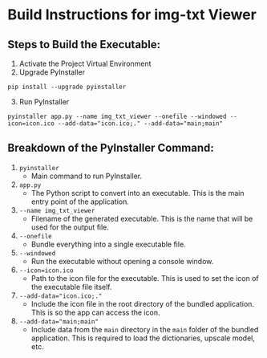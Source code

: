 # Build Instructions for img-txt Viewer

## Steps to Build the Executable:

1. Activate the Project Virtual Environment
2. Upgrade PyInstaller
```
pip install --upgrade pyinstaller
```
3. Run PyInstaller
```
pyinstaller app.py --name img_txt_viewer --onefile --windowed --icon=icon.ico --add-data="icon.ico;." --add-data="main;main"
```

## Breakdown of the PyInstaller Command:

1. `pyinstaller`
   - Main command to run PyInstaller.
2. `app.py`
   - The Python script to convert into an executable. This is the main entry point of the application.
3. `--name img_txt_viewer`
   - Filename of the generated executable. This is the name that will be used for the output file.
4. `--onefile`
   - Bundle everything into a single executable file.
5. `--windowed`
   - Run the executable without opening a console window.
6. `--icon=icon.ico`
   - Path to the icon file for the executable. This is used to set the icon of the executable file itself.
7. `--add-data="icon.ico;."`
   - Include the icon file in the root directory of the bundled application. This is so the app can access the icon.
8. `--add-data="main;main"`
   - Include data from the `main` directory in the `main` folder of the bundled application. This is required to load the dictionaries, upscale model, etc.
